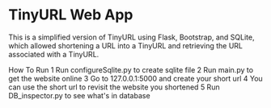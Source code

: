 # TinyURL Web App 

This is a simplified version of TinyURL using Flask, Bootstrap, and SQLite, which allowed shortening a URL into a TinyURL and retrieving the URL associated with a TinyURL.

How To Run
1 Run configureSqlite.py to create sqlite file
2 Run main.py to get the website online
3 Go to 127.0.0.1:5000 and create your short url
4 You can use the short url to revisit the website you shortened
5 Run DB_inspector.py to see what's in database
